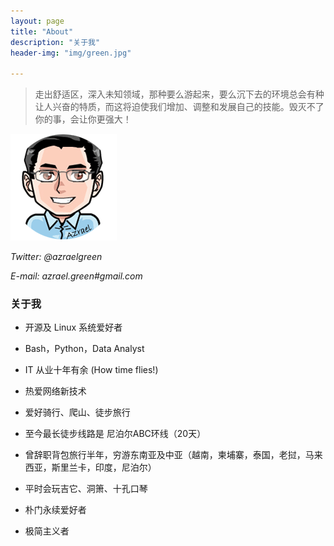 ```yaml
---
layout: page
title: "About"
description: "关于我"
header-img: "img/green.jpg"

---
```



> 走出舒适区，深入未知领域，那种要么游起来，要么沉下去的环境总会有种让人兴奋的特质，而这将迫使我们增加、调整和发展自己的技能。毁灭不了你的事，会让你更强大！

![头像](/img/blog_head.png) 

*Twitter: @azraelgreen*

*E-mail: azrael.green#gmail.com*


### 关于我



- 开源及 Linux 系统爱好者

- Bash，Python，Data Analyst

- IT 从业十年有余 (How time flies!)

- 热爱网络新技术

- 爱好骑行、爬山、徒步旅行

- 至今最长徒步线路是 尼泊尔ABC环线（20天） 

- 曾辞职背包旅行半年，穷游东南亚及中亚（越南，柬埔寨，泰国，老挝，马来西亚，斯里兰卡，印度，尼泊尔）

- 平时会玩吉它、洞箫、十孔口琴

- 朴门永续爱好者

- 极简主义者

